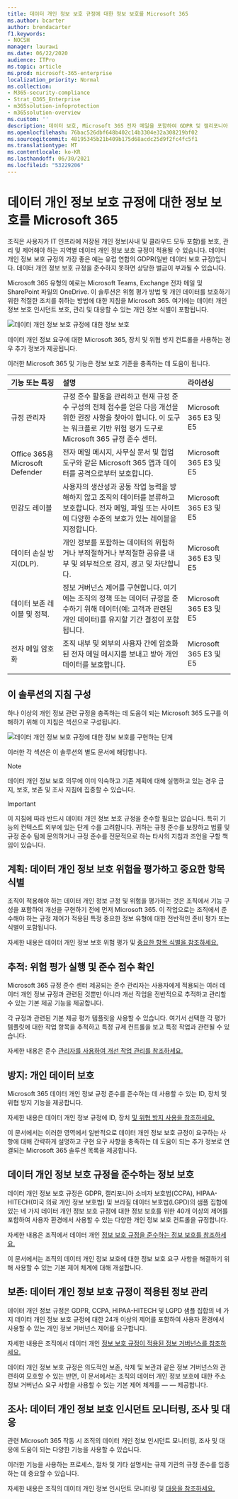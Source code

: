 ```yaml
---
title: 데이터 개인 정보 보호 규정에 대한 정보 보호를 Microsoft 365
ms.author: bcarter
author: brendacarter
f1.keywords:
- NOCSH
manager: laurawi
ms.date: 06/22/2020
audience: ITPro
ms.topic: article
ms.prod: microsoft-365-enterprise
localization_priority: Normal
ms.collection:
- M365-security-compliance
- Strat_O365_Enterprise
- m365solution-infoprotection
- m365solution-overview
ms.custom: ''
description: 데이터 보호, Microsoft 365 전자 메일을 포함하여 GDPR 및 캘리포니아 소비자 개인 정보 보호법(CCPA)과 같은 데이터 개인 정보 보호 규정에 Microsoft Teams SharePoint 구성합니다.
ms.openlocfilehash: 76bac526dbf648b402c14b3304e32a308219bf02
ms.sourcegitcommit: 48195345b21b409b175d68acdc25d9f2fc4fc5f1
ms.translationtype: MT
ms.contentlocale: ko-KR
ms.lasthandoff: 06/30/2021
ms.locfileid: "53229206"
---
```

# <a name="deploy-information-protection-for-data-privacy-regulations-with-microsoft-365"></a>데이터 개인 정보 보호 규정에 대한 정보 보호를 Microsoft 365

조직은 사용자가 IT 인프라에 저장된 개인 정보(사내 및 클라우드 모두 포함)를 보호, 관리 및 제어해야 하는 지역별 데이터 개인 정보 보호 규정이 적용될 수 있습니다. 데이터 개인 정보 보호 규정의 가장 좋은 예는 유럽 연합의 GDPR(일반 데이터 보호 규정)입니다. 데이터 개인 정보 보호 규정을 준수하지 못하면 상당한 벌금이 부과될 수 있습니다.

Microsoft 365 유형의 예로는 Microsoft Teams, Exchange 전자 메일 및 SharePoint 파일의 OneDrive. 이 솔루션은 위험 평가 방법 및 개인 데이터를 보호하기 위한 적절한 조치를 취하는 방법에 대한 지침을 Microsoft 365. 여기에는 데이터 개인 정보 보호 인시던트 보호, 관리 및 대응할 수 있는 개인 정보 식별이 포함됩니다.

![데이터 개인 정보 보호 규정에 대한 정보 보호](../media/information-protection-deploy/information-protection-data-privacy-regulations-overview.png#lightbox)

데이터 개인 정보 요구에 대한 Microsoft 365, 장치 및 위협 방지 컨트롤을 사용하는 경우 추가 정보가 제공됩니다.

이러한 Microsoft 365 및 기능은 정보 보호 기준을 충족하는 데 도움이 됩니다.

| 기능 또는 특징 | 설명 | 라이선싱 |
|:-------|:-----|:-------|
| 규정 관리자 | 규정 준수 활동을 관리하고 현재 규정 준수 구성의 전체 점수를 얻은 다음 개선을 위한 권장 사항을 찾아야 합니다. 이 도구는 워크플로 기반 위험 평가 도구로 Microsoft 365 규정 준수 센터. | Microsoft 365 E3 및 E5 |
| Office 365용 Microsoft Defender | 전자 메일 메시지, 사무실 문서 및 협업 도구와 같은 Microsoft 365 앱과 데이터를 공격으로부터 보호합니다. | Microsoft 365 E3 및 E5 |
| 민감도 레이블 | 사용자의 생산성과 공동 작업 능력을 방해하지 않고 조직의 데이터를 분류하고 보호합니다. 전자 메일, 파일 또는 사이트에 다양한 수준의 보호가 있는 레이블을 지정합니다. | Microsoft 365 E3 및 E5 |
| 데이터 손실 방지(DLP). | 개인 정보를 포함하는 데이터의 위험하거나 부적절하거나 부적절한 공유를 내부 및 외부적으로 감지, 경고 및 차단합니다. | Microsoft 365 E3 및 E5 |
| 데이터 보존 레이블 및 정책. | 정보 거버넌스 제어를 구현합니다. 여기에는 조직의 정책 또는 데이터 규정을 준수하기 위해 데이터(예: 고객과 관련된 개인 데이터)를 유지할 기간 결정이 포함됩니다. | Microsoft 365 E3 및 E5 |
| 전자 메일 암호화 | 조직 내부 및 외부의 사용자 간에 암호화된 전자 메일 메시지를 보내고 받아 개인 데이터를 보호합니다. | Microsoft 365 E3 및 E5 |
||||

## <a name="organization-of-the-guidance-in-this-solution"></a>이 솔루션의 지침 구성

하나 이상의 개인 정보 관련 규정을 충족하는 데 도움이 되는 Microsoft 365 도구를 이해하기 위해 이 지침은 섹션으로 구성됩니다.

![데이터 개인 정보 보호 규정에 대한 정보 보호를 구현하는 단계](../media/information-protection-deploy/information-protection-data-privacy-regulations-steps.png)

이러한 각 섹션은 이 솔루션의 별도 문서에 해당합니다.

> [!NOTE]
> 데이터 개인 정보 보호 의무에 이미 익숙하고 기존 계획에 대해 실행하고 있는 경우 금지, 보호, 보존 및 조사 지침에 집중할 수 있습니다.

> [!IMPORTANT]
> 이 지침에 따라 반드시 데이터 개인 정보 보호 규정을 준수할 필요는 없습니다. 특히 기능의 컨텍스트 외부에 있는 단계 수를 고려합니다. 귀하는 규정 준수를 보장하고 법률 및 규정 준수 팀에 문의하거나 규정 준수를 전문적으로 하는 타사의 지침과 조언을 구할 책임이 있습니다.

## <a name="plan-assess-data-privacy-risks-and-identify-sensitive-items"></a>계획: 데이터 개인 정보 보호 위험을 평가하고 중요한 항목 식별

조직이 적용해야 하는 데이터 개인 정보 규정 및 위험을 평가하는 것은 조직에서 기능 구성을 포함하여 개선을 구현하기 전에 먼저 Microsoft 365. 이 작업으로는 조직에서 준수해야 하는 규정 제어가 적용된 특정 중요한 정보 유형에 대한 전반적인 준비 평가 또는 식별이 포함됩니다.

자세한 내용은 데이터 개인 정보 보호 위험 평가 및 [중요한 항목 식별을 참조하세요.](information-protection-deploy-assess.md)

## <a name="track-run-risk-assessments-and-check-your-compliance-score"></a>추적: 위험 평가 실행 및 준수 점수 확인

Microsoft 365 규정 준수 센터 제공되는 준수 관리자는 사용자에게 적용되는 여러 데이터 개인 정보 규정과 관련된 것뿐만 아니라 개선 작업을 전반적으로 추적하고 관리할 수 있는 기본 제공 기능을 제공합니다.

각 규정과 관련된 기본 제공 평가 템플릿을 사용할 수 있습니다. 여기서 선택한 각 평가 템플릿에 대한 작업 항목을 추적하고 특정 규제 컨트롤을 보고 특정 작업과 관련될 수 있습니다.

자세한 내용은 준수 [관리자를 사용하여 개선 작업 관리를 참조하세요.](information-protection-deploy-compliance.md)

## <a name="prevent-protect-personal-data"></a>방지: 개인 데이터 보호

Microsoft 365 데이터 개인 정보 규정 준수를 준수하는 데 사용할 수 있는 ID, 장치 및 위협 방지 기능을 제공합니다.

자세한 내용은 데이터 개인 정보 규정에 ID, 장치 [및 위협 방지 사용을 참조하세요.](information-protection-deploy-identity-device-threat.md)

이 문서에서는 이러한 영역에서 일반적으로 데이터 개인 정보 보호 규정이 요구하는 사항에 대해 간략하게 설명하고 구현 요구 사항을 충족하는 데 도움이 되는 추가 정보로 연결되는 Microsoft 365 솔루션 목록을 제공합니다.

## <a name="protect-information-subject-to-data-privacy-regulation"></a>데이터 개인 정보 보호 규정을 준수하는 정보 보호

데이터 개인 정보 보호 규정은 GDPR, 캘리포니아 소비자 보호법(CCPA), HIPAA-HITECH(미국 의료 개인 정보 보호법) 및 브라질 데이터 보호법(LGPD)의 샘플 집합에 있는 네 가지 데이터 개인 정보 보호 규정에 대한 정보 보호를 위한 40개 이상의 제어를 포함하여 사용자 환경에서 사용할 수 있는 다양한 개인 정보 보호 컨트롤을 규정합니다.

자세한 내용은 조직에서 데이터 개인 [정보 보호 규정을 준수하는 정보 보호를 참조하세요.](information-protection-deploy-protect-information.md)

이 문서에서는 조직의 데이터 개인 정보 보호에 대한 정보 보호 요구 사항을 해결하기 위해 사용할 수 있는 기본 제어 체계에 대해 개설합니다.

## <a name="retain-govern-information-subject-to-data-privacy-regulation"></a>보존: 데이터 개인 정보 보호 규정이 적용된 정보 관리

데이터 개인 정보 규정은 GDPR, CCPA, HIPAA-HITECH 및 LGPD 샘플 집합의 네 가지 데이터 개인 정보 보호 규정에 대한 24개 이상의 제어를 포함하여 사용자 환경에서 사용할 수 있는 개인 정보 거버넌스 제어를 요구합니다.

자세한 내용은 조직에서 데이터 개인 [정보 보호 규정이 적용된 정보 거버넌스를 참조하세요.](information-protection-deploy-govern.md)

데이터 개인 정보 보호 규정은 의도적인 보존, 삭제 및 보관과 같은 정보 거버넌스와 관련하여 모호할 수 있는 반면, 이 문서에서는 조직의 데이터 개인 정보 보호에 대한 주소 정보 거버넌스 요구 사항을 사용할 수 있는 기본 제어 체계를 &mdash; &mdash; 제공합니다.

## <a name="investigate-monitor-investigate-and-respond-to-data-privacy-incidents"></a>조사: 데이터 개인 정보 보호 인시던트 모니터링, 조사 및 대응

관련 Microsoft 365 작동 시 조직의 데이터 개인 정보 인시던트 모니터링, 조사 및 대응에 도움이 되는 다양한 기능을 사용할 수 있습니다.

이러한 기능을 사용하는 프로세스, 절차 및 기타 설명서는 규제 기관의 규정 준수를 입증하는 데 중요할 수 있습니다.

자세한 내용은 조직의 데이터 개인 정보 인시던트 모니터링 및 [대응을 참조하세요.](information-protection-deploy-monitor-respond.md)
